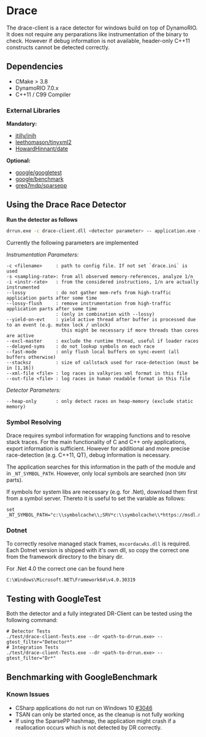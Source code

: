 # Drace

The drace-client is a race detector for windows build on top of DynamoRIO.
It does not require any perparations like instrumentation of the binary to check.
However if debug information is not available, header-only C++11 constructs
cannot be detected correctly.

## Dependencies

- CMake > 3.8
- DynamoRIO 7.0.x
- C++11 / C99 Compiler

### External Libraries

**Mandatory:**

- [jtilly/inih](https://github.com/jtilly/inih)
- [leethomason/tinyxml2](https://github.com/leethomason/tinyxml2)
- [HowardHinnant/date](https://github.com/HowardHinnant/date)

**Optional:**

- [google/googletest](https://github.com/google/googletest)
- [google/benchmark](https://github.com/google/benchmark)
- [greq7mdp/sparsepp](https://github.com/greq7mdp/sparsepp)

## Using the Drace Race Detector

**Run the detector as follows**

```bash
drrun.exe -c drace-client.dll <detector parameter> -- application.exe <app parameter>
```

Currently the following parameters are implemented

*Instrumentation Parameters:*

```
-c <filename>     : path to config file. If not set `drace.ini` is used
-s <sampling-rate>: from all observed memory-references, analyze 1/n
-i <instr-rate>   : from the considered instructions, 1/n are actually instrumented
--lossy           : do not gather mem-refs from high-traffic application parts after some time
--lossy-flush     : remove instrumentation from high-traffic application parts after some time
                  : (only in combination with --lossy)
--yield-on-evt    : yield active thread after buffer is processed due to an event (e.g. mutex lock / unlock)
                    this might be necessary if more threads than cores are active
--excl-master     : exclude the runtime thread, useful if loader races
--delayed-syms    : do not lookup symbols on each race
--fast-mode       : only flush local buffers on sync-event (all buffers otherwise)
--stacksz         : size of callstack used for race-detection (must be in [1,16])
--xml-file <file> : log races in valkyries xml format in this file
--out-file <file> : log races in human readable format in this file
```

*Detector Parameters:*

```
--heap-only       : only detect races on heap-memory (exclude static memory)
```

### Symbol Resolving

Drace requires symbol information for wrapping functions and to resolve stack traces.
For the main functionality of C and C++ only applications, export information is sufficient.
However for additional and more precise race-detection (e.g. C++11, QT), debug information is necessary.

The application searches for this information in the path of the module and in `_NT_SYMBOL_PATH`.
However, only local symbols are searched (non `SRV` parts).

If symbols for system libs are necessary (e.g. for .Net), download them first from a symbol server.
Thereto it is useful to set the variable as follows:

```
set _NT_SYMBOL_PATH="c:\\symbolcache\\;SRV*c:\\symbolcache\\*https://msdl.microsoft.com/download/symbols"
```

### Dotnet

To correctly resolve managed stack frames, `mscordacwks.dll` is required.
Each Dotnet version is shipped with it's own dll, so copy the correct one from
the framework directory to the binary dir.

For .Net 4.0 the correct one can be found here

```
C:\Windows\Microsoft.NET\Framework64\v4.0.30319
```

## Testing with GoogleTest

Both the detector and a fully integrated DR-Client can be tested using the following command:

```
# Detector Tests
./test/drace-client-Tests.exe --dr <path-to-drrun.exe> --gtest_filter="Detector*"
# Integration Tests
./test/drace-client-Tests.exe --dr <path-to-drrun.exe> --gtest_filter="Dr*"
```

## Benchmarking with GoogleBenchmark

### Known Issues

- CSharp applications do not run on Windows 10 [#3046](https://github.com/DynamoRIO/dynamorio/issues/3046)
- TSAN can only be started once, as the cleanup is not fully working
- If using the SparsePP hashmap, the application might crash if a reallocation occurs which is not detected by DR correctly.

